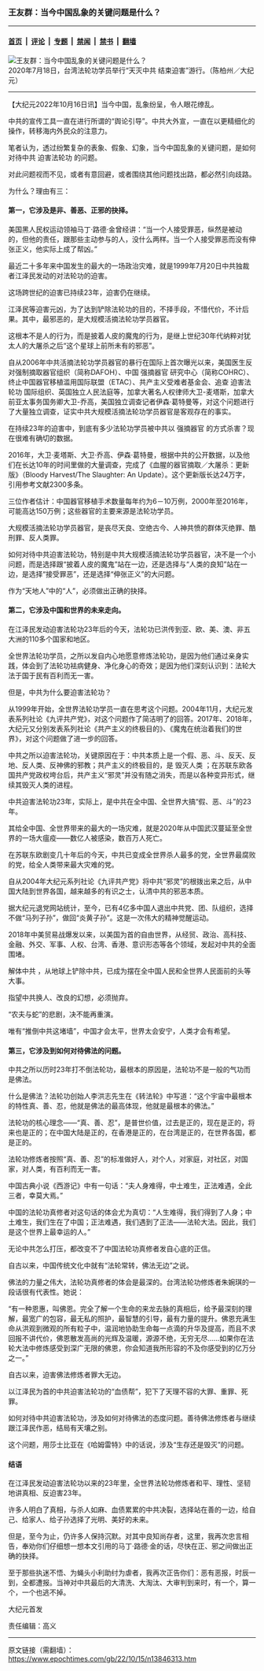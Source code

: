 ### 王友群：当今中国乱象的关键问题是什么？

---

#### [首页](../../../..?n13846313) &nbsp;|&nbsp; [评论](../../../../../epoch-comment?n13846313) &nbsp;|&nbsp; [专题](../../../../../epoch-special?n13846313) &nbsp;|&nbsp; [禁闻](../../../../../epoch-news?n13846313) &nbsp;|&nbsp; [禁书](../../../../../books?n13846313) &nbsp;|&nbsp; [翻墙](https://github.com/gfw-breaker/nogfw/blob/master/README.md?n13846313)


<div><img alt="王友群：当今中国乱象的关键问题是什么？" class="attachment-djy_600_400 size-djy_600_400 wp-post-image" src="https://i.epochtimes.com/assets/uploads/2022/10/id13846314-2007181102362384-600x400-1.jpg"/>
<div class="caption">
 2020年7月18日，台湾法轮功学员举行“天灭中共 结束迫害”游行。（陈柏州／大纪元）
</div></div><hr/><div class="post_content" id="artbody" itemprop="articleBody">
 <!-- article content begin -->
 <p>
  【大纪元2022年10月16日讯】当今中国，乱象纷呈，令人眼花缭乱。
 </p>
 <p style="font-weight: 400;">
  中共的宣传工具一直在进行所谓的“舆论引导”。中共大外宣，一直在以更精细化的操作，转移海内外民众的注意力。
 </p>
 <p style="font-weight: 400;">
  笔者认为，透过纷繁复杂的表象、假象、幻象，当今中国乱象的关键问题，是如何对待中共
  <ok href="https://www.epochtimes.com/gb/tag/%E8%BF%AB%E5%AE%B3%E6%B3%95%E8%BD%AE%E5%8A%9F.html">
   迫害法轮功
  </ok>
  的问题。
 </p>
 <p style="font-weight: 400;">
  对此问题视而不见，或者有意回避，或者围绕其他问题找出路，都必然引向歧路。
 </p>
 <p style="font-weight: 400;">
  为什么？理由有三：
 </p>
 <h4 style="font-weight: 400;">
  <strong>
   第一，它涉及是非、善恶、正邪的抉择。
  </strong>
 </h4>
 <p style="font-weight: 400;">
  美国黑人民权运动领袖马丁·路德·金曾经讲：“当一个人接受罪恶，纵然是被动的，但他的责任，跟那些主动参与的人，没什么两样。当一个人接受罪恶而没有伸张正义，他实际上成了帮凶。”
 </p>
 <p style="font-weight: 400;">
  最近二十多年来中国发生的最大的一场政治灾难，就是1999年7月20日中共独裁者江泽民发动的对法轮功的迫害。
 </p>
 <p style="font-weight: 400;">
  这场跨世纪的迫害已持续23年，迫害仍在继续。
 </p>
 <p style="font-weight: 400;">
  江泽民等迫害元凶，为了达到铲除法轮功的目的，不择手段，不惜代价，不计后果。其中，最邪恶的，是大规模活摘法轮功学员器官。
 </p>
 <p style="font-weight: 400;">
  这根本不是人的行为，而是披着人皮的魔鬼的行为，是继上世纪30年代纳粹对犹太人的大屠杀之后“这个星球上前所未有的邪恶”。
 </p>
 <p style="font-weight: 400;">
  自从2006年中共活摘法轮功学员器官的暴行在国际上首次曝光以来，美国医生反对强制摘取器官组织（简称DAFOH）、中国
  <ok href="https://www.epochtimes.com/gb/tag/%E5%BC%BA%E6%91%98%E5%99%A8%E5%AE%98.html">
   强摘器官
  </ok>
  研究中心（简称COHRC）、终止中国器官移植滥用国际联盟（ETAC）、共产主义受难者基金会、追查
  <ok href="https://www.epochtimes.com/gb/tag/%E8%BF%AB%E5%AE%B3%E6%B3%95%E8%BD%AE%E5%8A%9F.html">
   迫害法轮功
  </ok>
  国际组织、英国独立人民法庭等，加拿大著名人权律师大卫-麦塔斯，加拿大前亚太事务国务卿大卫-乔高，美国独立调查记者伊森·葛特曼等，对这个问题进行了大量独立调查，证实中共大规模活摘法轮功学员器官是客观存在的事实。
 </p>
 <p style="font-weight: 400;">
  在持续23年的迫害中，到底有多少法轮功学员被中共以
  <ok href="https://www.epochtimes.com/gb/tag/%E5%BC%BA%E6%91%98%E5%99%A8%E5%AE%98.html">
   强摘器官
  </ok>
  的方式杀害？现在很难有确切的数据。
 </p>
 <p style="font-weight: 400;">
  2016年，大卫·麦塔斯、大卫·乔高、伊森·葛特曼，根据中共的公开数据，以及他们在长达10年的时间里做的大量调查，完成了《血腥的器官摘取／大屠杀：更新版》（Bloody Harvest/The Slaughter: An Update）。这个更新版长达24万字，引用参考文献2300多条。
 </p>
 <p style="font-weight: 400;">
  三位作者估计：中国器官移植手术数量每年约为6－10万例，2000年至2016年，可能高达150万例；这些器官的主要来源是法轮功学员。
 </p>
 <p style="font-weight: 400;">
  大规模活摘法轮功学员器官，是丧尽天良、空绝古今、人神共愤的群体灭绝罪、酷刑罪、反人类罪。
 </p>
 <p style="font-weight: 400;">
  如何对待中共迫害法轮功，特别是中共大规模活摘法轮功学员器官，决不是一个小问题，而是选择跟“披着人皮的魔鬼”站在一边，还是选择与“人类的良知”站在一边，是选择“接受罪恶”，还是选择“伸张正义”的大问题。
 </p>
 <p style="font-weight: 400;">
  作为“天地人”中的“人”，必须做出正确的抉择。
 </p>
 <h4 style="font-weight: 400;">
  <strong>
   第二，它涉及中国和世界的未来走向。
  </strong>
 </h4>
 <p style="font-weight: 400;">
  在江泽民发动迫害法轮功23年后的今天，法轮功已洪传到亚、欧、美、澳、非五大洲的110多个国家和地区。
 </p>
 <p style="font-weight: 400;">
  全世界法轮功学员，之所以发自内心地愿意修炼法轮功，是因为他们通过亲身实践，体会到了法轮功袪病健身、净化身心的奇效；是因为他们深刻认识到：法轮大法于国于民有百利而无一害。
 </p>
 <p style="font-weight: 400;">
  但是，中共为什么要迫害法轮功？
 </p>
 <p style="font-weight: 400;">
  从1999年开始，全世界法轮功学员一直在思考这个问题。2004年11月，大纪元发表系列社论《九评共产党》，对这个问题作了简洁明了的回答。2017年、2018年，大纪元又分别发表系列社论《共产主义的终极目的》、《魔鬼在统治着我们的世界》，对这个问题做了进一步的回答。
 </p>
 <p style="font-weight: 400;">
  中共之所以迫害法轮功，关键原因在于：中共本质上是一个假、恶、斗、反天、反地、反人类、反神佛的邪教；共产主义的终极目的，是
  <ok href="https://www.epochtimes.com/gb/tag/%E6%AF%81%E7%81%AD%E4%BA%BA%E7%B1%BB.html">
   毁灭人类
  </ok>
  ；在苏联东欧各国共产党政权垮台后，共产主义“邪灵”并没有随之消失，而是以各种变异形式，继续其毁灭人类的进程。
 </p>
 <p style="font-weight: 400;">
  中共迫害法轮功23年，实际上，是中共在全中国、全世界大搞“假、恶、斗”的23年。
 </p>
 <p style="font-weight: 400;">
  其给全中国、全世界带来的最大的一场灾难，就是2020年从中国武汉蔓延至全世界的一场大瘟疫——数亿人被感染，数百万人死亡。
 </p>
 <p style="font-weight: 400;">
  在苏联东欧剧变几十年后的今天，中共已变成全世界杀人最多的党，全世界最腐败的党，给全人类带来最大灾难的党。
 </p>
 <p style="font-weight: 400;">
  自从2004年大纪元系列社论《九评共产党》将中共“邪灵”的根拨出来之后，从中国大陆到世界各国，越来越多的有识之士，认清中共的邪恶本质。
 </p>
 <p style="font-weight: 400;">
  据大纪元退党网站统计，至今，已有4亿多中国人退出中共党、团、队组织，选择不做“马列子孙”，做回“炎黄子孙”。这是一次伟大的精神觉醒运动。
 </p>
 <p style="font-weight: 400;">
  2018年中美贸易战爆发以来，以美国为首的自由世界，从经贸、政治、高科技、金融、外交、军事、人权、台湾、香港、意识形态等各个领域，发起对中共的全面围堵。
 </p>
 <p style="font-weight: 400;">
  <ok href="https://www.epochtimes.com/gb/tag/%E8%A7%A3%E4%BD%93%E4%B8%AD%E5%85%B1.html">
   解体中共
  </ok>
  ，从地球上铲除中共，已成为摆在全中国人民和全世界人民面前的头等大事。
 </p>
 <p style="font-weight: 400;">
  指望中共换人、改良的幻想，必须抛弃。
 </p>
 <p style="font-weight: 400;">
  “农夫与蛇”的悲剧，决不能再重演。
 </p>
 <p style="font-weight: 400;">
  唯有“推倒中共这堵墙”，中国才会太平，世界太会安宁，人类才会有希望。
 </p>
 <h4 style="font-weight: 400;">
  <strong>
   第三，它涉及到如何对待佛法的问题。
  </strong>
 </h4>
 <p style="font-weight: 400;">
  中共之所以历时23年打不倒法轮功，最根本的原因是，法轮功不是一般的气功而是佛法。
 </p>
 <p style="font-weight: 400;">
  什么是佛法？法轮功创始人李洪志先生在《转法轮》中写道：“这个宇宙中最根本的特性真、善、忍，他就是佛法的最高体现，他就是最根本的佛法。”
 </p>
 <p style="font-weight: 400;">
  法轮功的核心理念——“真、善、忍”，是普世价值，过去是正的，现在是正的，将来也是正的；在中国大陆是正的，在香港是正的，在台湾是正的，在世界各国，都是正的。
 </p>
 <p style="font-weight: 400;">
  法轮功修炼者按照“真、善、忍”的标准做好人，对个人，对家庭，对社区，对国家，对人类，有百利而无一害。
 </p>
 <p style="font-weight: 400;">
  中国古典小说《西游记》中有一句话：“夫人身难得，中土难生，正法难遇，全此三者，幸莫大焉。”
 </p>
 <p style="font-weight: 400;">
  中国的法轮功真修者对这句话的体会尤为真切：“人生难得，我们得到了人身；中土难生，我们生在了中国；正法难遇，我们遇到了正法——法轮大法。因此，我们是这个世界上最幸运的人。”
 </p>
 <p style="font-weight: 400;">
  无论中共怎么打压，都改变不了中国法轮功真修者发自心底的正信。
 </p>
 <p style="font-weight: 400;">
  自古以来，中国传统文化中就有“法轮常转，佛法无边”之说。
 </p>
 <p style="font-weight: 400;">
  佛法的力量之伟大，法轮功真修者的体会是最深的。台湾法轮功修炼者朱婉琪的一段话很有代表性。她说：
 </p>
 <p style="font-weight: 400;">
  “有一种恩惠，叫佛恩。完全了解一个生命的来龙去脉的真相后，给予最深刻的理解，最宽广的包容，最无私的照护，最智慧的引导，最有力量的提升。佛恩充满生命从洪观到微观的所有粒子中，温润地协助生命每一点滴的升华及提高，而且不求回报不讲代价，佛恩散发高尚的光辉及温暖，源源不绝，无穷无尽……如果你在法轮大法中修炼感受到深广无限的佛恩，你会知道我所形容的不及你感受到的亿万分之一。”
 </p>
 <p style="font-weight: 400;">
  自古以来，迫害佛法修炼者罪大无边。
 </p>
 <p style="font-weight: 400;">
  以江泽民为首的中共迫害法轮功的“血债帮”，犯下了天理不容的大罪、重罪、死罪。
 </p>
 <p style="font-weight: 400;">
  如何对待中共迫害法轮功，涉及如何对待佛法的态度问题。善待佛法修炼者与继续跟江泽民作恶，结局有天壤之别。
 </p>
 <p style="font-weight: 400;">
  这个问题，用莎士比亚在《哈姆雷特》中的话说，涉及“生存还是毁灭”的问题。
 </p>
 <h4 style="font-weight: 400;">
  <strong>
   结语
  </strong>
 </h4>
 <p style="font-weight: 400;">
  在江泽民发动迫害法轮功以来的23年里，全世界法轮功修炼者和平、理性、坚韧地讲真相、反迫害23年。
 </p>
 <p style="font-weight: 400;">
  许多人明白了真相，与杀人如麻、血债累累的中共决裂，选择站在善的一边，给自己、给家人、给子孙选择了光明、美好的未来。
 </p>
 <p style="font-weight: 400;">
  但是，至今为止，仍许多人保持沉默。对其中良知尚存者，这里，我再次忠言相告，奉劝你们仔细想一想本文引用的马丁·路德·金的话，尽快在正、邪之间做出正确的抉择。
 </p>
 <p style="font-weight: 400;">
  至于那些执迷不悟、为蝇头小利助纣为虐者，我再次正告你们：恶有恶报，时辰一到，全都遭报。当神对中共最后的大清洗、大淘汰、大审判到来时，有一个，算一个，一个也逃不掉。
 </p>
 <p style="font-weight: 400;">
  大纪元首发
 </p>
 <p style="font-weight: 400;">
  责任编辑：高义
 </p>
 <!-- article content end -->
 <div id="below_article_ad">
 </div>
</div>


---

原文链接（需翻墙）：https://www.epochtimes.com/gb/22/10/15/n13846313.htm